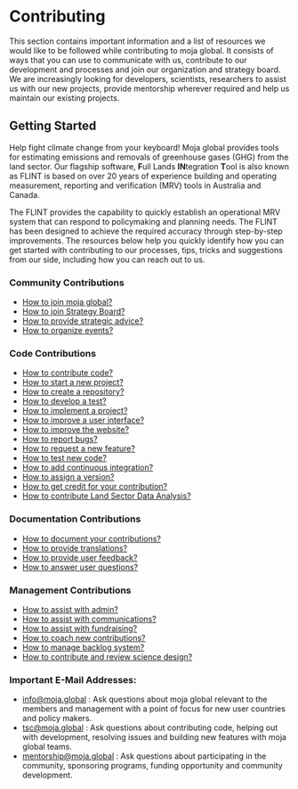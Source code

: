 # Contributing

This section contains important information and a list of resources we would like to be followed while contributing to moja global. It consists of ways that you can use to communicate with us, contribute to our development and processes and join our organization and strategy board. We are increasingly looking for developers, scientists, researchers to assist us with our new projects, provide mentorship wherever required and help us maintain our existing projects.

## Getting Started

Help fight climate change from your keyboard! Moja global provides tools for estimating emissions and removals of greenhouse gases (GHG) from the land sector. Our flagship software, **F**ull Lands **IN**tegration **T**ool is also known as FLINT is based on over 20 years of experience building and operating measurement, reporting and verification (MRV) tools in Australia and Canada.

The FLINT provides the capability to quickly establish an operational MRV system that can respond to policymaking and planning needs. The FLINT has been designed to achieve the required accuracy through step-by-step improvements. The resources below help you quickly identify how you can get started with contributing to our processes, tips, tricks and suggestions from our side, including how you can reach out to us.

### Community Contributions

-   [How to join moja global?](How-to-Join-moja-global.md)
-   [How to join Strategy Board?](How-to-Join-the-Strategy-Board.md)
-   [How to provide strategic advice?](How-to-Provide-Strategic-Advice.md)
-   [How to organize events?](How-to-Organise-Events.md)

### Code Contributions

-   [How to contribute code?](How-to-Contribute-Code.md)
-   [How to start a new project?](How-to-Start-a-New-Project.md)
-   [How to create a repository?](How-To-Create-a-Repository.md)
-   [How to develop a test?](How-to-Develop-a-Test.md)
-   [How to implement a project?](How-to-Implement-a-Project.md)
-   [How to improve a user interface?](How-to-Improve-the-User-Interface.md)
-   [How to improve the website?](How-to-Improve-the-Website.md)
-   [How to report bugs?](How-to-Report-Bugs.md)
-   [How to request a new feature?](How-to-Request-a-New-Feature.md)
-   [How to test new code?](How-To-Test-New-Code.md)
-   [How to add continuous integration?](How-To-Continuous-Integration.md)
-   [How to assign a version?](How-to-Assign-a-Version.md)
-   [How to get credit for your contribution?](How-to-Get-Credit-for-Your-Contribution.md)
-   [How to contribute Land Sector Data Analysis?](How-to-Contribute-Land-Sector-Data-Analysis.md)

### Documentation Contributions

-   [How to document your contributions?](How-to-Document-Your-Contribution.md)
-   [How to provide translations?](How-to-Provide-Translations.md)
-   [How to provide user feedback?](How-to-Provide-User-Feedback.md)
-   [How to answer user questions?](How-to-Answer-User-Questions.md)

### Management Contributions

-   [How to assist with admin?](How-to-Assist-with-Admin.md)
-   [How to assist with communications?](How-to-Assist-with-Comms.md)
-   [How to assist with fundraising?](How-to-Assist-with-Fundraising.md)
-   [How to coach new contributions?](How-to-Coach-New-Contributors.md)
-   [How to manage backlog system?](How-To-Manage-Backlog-System.md)
-   [How to contribute and review science design?](How-to-Contribute-Review-Science-Design.md)

### Important E-Mail Addresses:

-  [info@moja.global](mailto:info@moja.global) : Ask questions about moja global relevant to the members and management with a point of focus for new user countries and policy makers.
-  [tsc@moja.global](mailto:tsc@moja.global) : Ask questions about contributing code, helping out with development, resolving issues and building new features with moja global teams.
-  [mentorship@moja.global](mailto:mentorship@moja.global) : Ask questions about participating in the community, sponsoring programs, funding opportunity and community development.
